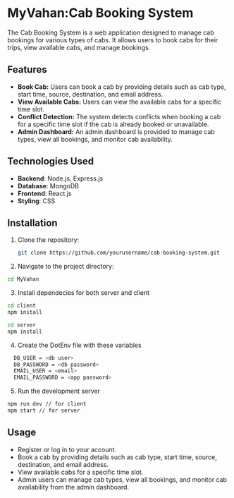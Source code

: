 # MyVahan:Cab Booking System

The Cab Booking System is a web application designed to manage cab bookings for various types of cabs. It allows users to book cabs for their trips, view available cabs, and manage bookings.

## Features

- **Book Cab:** Users can book a cab by providing details such as cab type, start time, source, destination, and email address.
- **View Available Cabs:** Users can view the available cabs for a specific time slot.
- **Conflict Detection:** The system detects conflicts when booking a cab for a specific time slot if the cab is already booked or unavailable.
- **Admin Dashboard:** An admin dashboard is provided to manage cab types, view all bookings, and monitor cab availability.

## Technologies Used

- **Backend**: Node.js, Express.js
- **Database**: MongoDB
- **Frontend**: React.js
- **Styling**: CSS

## Installation

1. Clone the repository:

   ```bash
   git clone https://github.com/yourusername/cab-booking-system.git
    ```
2. Navigate to the project directory:
  ```bash
  cd MyVahan
  ```
3. Install dependecies for both server and client
  ```bash
  cd client
  npm install
  ```
  ```bash
  cd server
  npm install
  ```
4. Create the DotEnv file with these variables
  ```bash
    DB_USER = <db user>
    DB_PASSWORD = <db password>
    EMAIL_USER = <email>
    EMAIL_PASSWORD = <app password>
  ```
5. Run the development server
  ```bash
  npm run dev // for client
  npm start // for server
  ```

## Usage
 - Register or log in to your account.
 - Book a cab by providing details such as cab type, start time, source, destination, and email address.
 - View available cabs for a specific time slot.
 - Admin users can manage cab types, view all bookings, and monitor cab availability from the admin dashboard.
